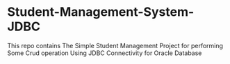 # Student-Management-System-JDBC
This repo contains The Simple Student Management Project for performing Some Crud operation Using JDBC Connectivity for Oracle Database 

